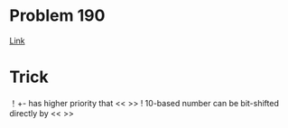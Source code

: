 # Problem 190
[Link](https://leetcode.com/problems/reverse-bits/description/)
# Trick
！+- has higher priority that << >>
! 10-based number can be bit-shifted directly by << >>
 
